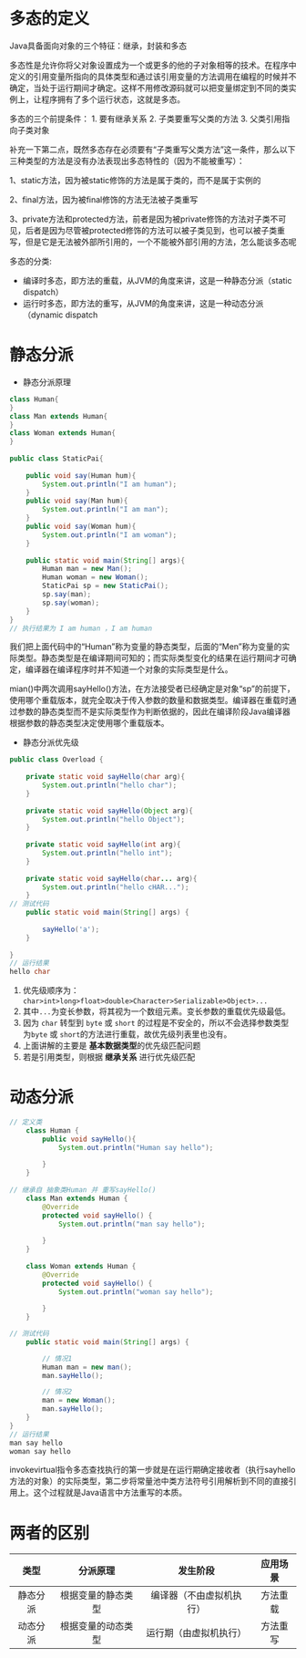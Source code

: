 # 多态的定义

Java具备面向对象的三个特征：继承，封装和多态

<p>多态性是允许你将父对象设置成为一个或更多的他的子对象相等的技术。在程序中定义的引用变量所指向的具体类型和通过该引用变量的方法调用在编程的时候并不确定，当处于运行期间才确定。这样不用修改源码就可以把变量绑定到不同的类实例上，让程序拥有了多个运行状态，这就是多态。</p>

<p>多态的三个前提条件：
  1. 要有继承关系
  2. 子类要重写父类的方法
  3. 父类引用指向子类对象
</p>

补充一下第二点，既然多态存在必须要有“子类重写父类方法”这一条件，那么以下三种类型的方法是没有办法表现出多态特性的（因为不能被重写）：

1、static方法，因为被static修饰的方法是属于类的，而不是属于实例的

2、final方法，因为被final修饰的方法无法被子类重写

3、private方法和protected方法，前者是因为被private修饰的方法对子类不可见，后者是因为尽管被protected修饰的方法可以被子类见到，也可以被子类重写，但是它是无法被外部所引用的，一个不能被外部引用的方法，怎么能谈多态呢

多态的分类:  

* 编译时多态，即方法的重载，从JVM的角度来讲，这是一种静态分派（static dispatch）
* 运行时多态，即方法的重写，从JVM的角度来讲，这是一种动态分派（dynamic dispatch

# 静态分派

* 静态分派原理

```java
class Human{
}  
class Man extends Human{
}
class Woman extends Human{
}
 
public class StaticPai{
 
	public void say(Human hum){
		System.out.println("I am human");
	}
	public void say(Man hum){
		System.out.println("I am man");
	}
	public void say(Woman hum){
		System.out.println("I am woman");
	}
 
	public static void main(String[] args){
		Human man = new Man();
		Human woman = new Woman();
		StaticPai sp = new StaticPai();
		sp.say(man);
		sp.say(woman);
	}
}
// 执行结果为 I am human ，I am human
```

 我们把上面代码中的“Human”称为变量的静态类型，后面的“Men”称为变量的实际类型。静态类型是在编译期间可知的；而实际类型变化的结果在运行期间才可确定，编译器在编译程序时并不知道一个对象的实际类型是什么。

 mian()中两次调用sayHello()方法，在方法接受者已经确定是对象“sp”的前提下，使用哪个重载版本，就完全取决于传入参数的数量和数据类型。编译器在重载时通过参数的静态类型而不是实际类型作为判断依据的，因此在编译阶段Java编译器根据参数的静态类型决定使用哪个重载版本。

* 静态分派优先级

```java
public class Overload {  
      
    private static void sayHello(char arg){  
        System.out.println("hello char");  
    }  
  
    private static void sayHello(Object arg){  
        System.out.println("hello Object");  
    }  
      
    private static void sayHello(int arg){  
        System.out.println("hello int");  
    }  
      
    private static void sayHello(char... arg){  
        System.out.println("hello cHAR...");  
    }   
// 测试代码
    public static void main(String[] args) {  
          
        sayHello('a');  
    }  
  
}  
// 运行结果
hello char
```

1. 优先级顺序为：`char>int>long>float>double>Character>Serializable>Object>...`
2. 其中`...`为变长参数，将其视为一个数组元素。变长参数的重载优先级最低。
3. 因为 `char` 转型到 `byte` 或 `short` 的过程是不安全的，所以不会选择参数类型为`byte` 或 `short`的方法进行重载，故优先级列表里也没有。
4. 上面讲解的主要是 **基本数据类型**的优先级匹配问题
5. 若是引用类型，则根据 **继承关系** 进行优先级匹配

# 动态分派

```java
// 定义类
    class Human { 
        public void sayHello(){ 
            System.out.println("Human say hello"); 
 
        } 
    } 
 
// 继承自 抽象类Human 并 重写sayHello()
    class Man extends Human { 
        @Override 
        protected void sayHello() { 
            System.out.println("man say hello"); 
 
        } 
    } 
 
    class Woman extends Human { 
        @Override 
        protected void sayHello() { 
            System.out.println("woman say hello"); 
 
        } 
    } 

// 测试代码
    public static void main(String[] args) { 

        // 情况1
        Human man = new man(); 
        man.sayHello(); 

        // 情况2
        man = new Woman(); 
        man.sayHello(); 
    } 
}
// 运行结果
man say hello
woman say hello
```

invokevirtual指令多态查找执行的第一步就是在运行期确定接收者（执行sayhello方法的对象）的实际类型，第二步将常量池中类方法符号引用解析到不同的直接引用上。这个过程就是Java语言中方法重写的本质。

# 两者的区别

|   类型   |      分派原理      |         发生阶段         | 应用场景 |
| :------: | :----------------: | :----------------------: | :------: |
| 静态分派 | 根据变量的静态类型 | 编译器（不由虚拟机执行） | 方法重载 |
| 动态分派 | 根据变量的动态类型 |  运行期（由虚拟机执行）  | 方法重写 |





